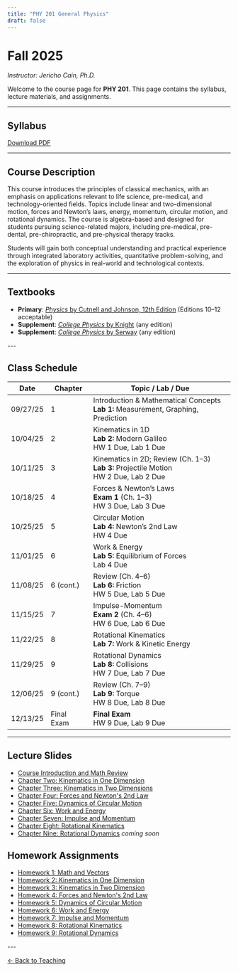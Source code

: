 ```yaml
---
title: "PHY 201 General Physics"
draft: false
---
```


# Fall 2025

*Instructor: Jericho Cain, Ph.D.*

Welcome to the course page for **PHY 201**. This page contains the syllabus, lecture materials, and assignments.

---

## Syllabus

[Download PDF](/files/syllabi/PHY_201_40113_Cain_J.pdf)


---

## Course Description
This course introduces the principles of classical mechanics, with an emphasis on applications relevant to life science, pre-medical, and technology-oriented fields. Topics include linear and two-dimensional motion, forces and Newton’s laws, energy, momentum, circular motion, and rotational dynamics. The course is algebra-based and designed for students pursuing science-related majors, including pre-medical, pre-dental, pre-chiropractic, and pre-physical therapy tracks.

Students will gain both conceptual understanding and practical experience through integrated laboratory activities, quantitative problem-solving, and the exploration of physics in real-world and technological contexts.

---

<div class ="teaching">

## Textbooks
- **Primary**: [*Physics* by Cutnell and Johnson, 12th Edition](https://www.wileyplus.com/physics/cutnell-physics-12e-eprof21349/) (Editions 10–12 acceptable)  
- **Supplement**: [*College Physics* by Knight](https://www.pearson.com/en-us/subject-catalog/p/college-physics-a-strategic-approach/P200000007003/9780137561520) (any edition)
- **Supplement**: [*College Physics* by Serway](https://www.cengage.com/c/student/9780357976425/?filterBy=Student) (any edition)

</div>
---

## Class Schedule

<div class="schedule">

| Date       | Chapter | Topic / Lab / Due |
|------------|---------|-------------------|
| 09/27/25   | 1 | Introduction & Mathematical Concepts <br> **Lab 1:** Measurement, Graphing, Prediction |
| 10/04/25   | 2 | Kinematics in 1D <br> **Lab 2:** Modern Galileo <br> HW 1 Due, Lab 1 Due |
| 10/11/25   | 3 | Kinematics in 2D; Review (Ch. 1–3) <br> **Lab 3:** Projectile Motion <br> HW 2 Due, Lab 2 Due |
| 10/18/25   | 4 | Forces & Newton’s Laws <br> **Exam 1** (Ch. 1–3) <br> HW 3 Due, Lab 3 Due |
| 10/25/25   | 5 | Circular Motion <br> **Lab 4:** Newton’s 2nd Law <br> HW 4 Due |
| 11/01/25   | 6 | Work & Energy <br> **Lab 5:** Equilibrium of Forces <br> Lab 4 Due |
| 11/08/25   | 6 (cont.) | Review (Ch. 4–6) <br> **Lab 6:** Friction <br> HW 5 Due, Lab 5 Due |
| 11/15/25   | 7 | Impulse-Momentum <br> **Exam 2** (Ch. 4–6) <br> HW 6 Due, Lab 6 Due |
| 11/22/25   | 8 | Rotational Kinematics <br> **Lab 7:** Work & Kinetic Energy |
| 11/29/25   | 9 | Rotational Dynamics <br> **Lab 8:** Collisions <br> HW 7 Due, Lab 7 Due |
| 12/06/25   | 9 (cont.) | Review (Ch. 7–9) <br> **Lab 9:** Torque <br> HW 8 Due, Lab 8 Due |
| 12/13/25   | Final Exam | **Final Exam** <br> HW 9 Due, Lab 9 Due |

</div>

---
<div class="teaching">

## Lecture Slides

- [Course Introduction and Math Review](/files/lecture_slides/physics_201/lecture_1.pdf)
- [Chapter Two: Kinematics in One Dimension](/files/lecture_slides/physics_201/lecture_2.pdf)
- [Chapter Three: Kinematics in Two Dimensions](/files/lecture_slides/physics_201/lecture_3.pdf)
- [Chapter Four: Forces and Newton's 2nd Law](/files/lecture_slides/physics_201/lecture_4.pdf)
- [Chapter Five: Dynamics of Circular Motion](/files/lecture_slides/physics_201/lecture_5.pdf)
- [Chapter Six: Work and Energy](/files/lecture_slides/physics_201/lecture_6.pdf)
- [Chapter Seven: Impulse and Momentum](/files/lecture_slides/physics_201/lecture_7.pdf)
- [Chapter Eight: Rotational Kinematics](/files/lecture_slides/physics_201/lecture_8.pdf)
- [Chapter Nine: Rotational Dynamics](/files/lecture_slides/physics_201/lecture_9.pdf) *coming soon*

</div>

<div class="teaching">

## Homework Assignments

- [Homework 1: Math and Vectors](/files/hw/physics_201/hw1.pdf)
- [Homework 2: Kinematics in One Dimension](/files/hw/physics_201/hw2.pdf)  
- [Homework 3: Kinematics in Two Dimension](/files/hw/physics_201/hw3.pdf)
- [Homework 4: Forces and Newton's 2nd Law](/files/hw/physics_201/hw4.pdf)
- [Homework 5: Dynamics of Circular Motion](/files/hw/physics_201/hw5.pdf)
- [Homework 6: Work and Energy](/files/hw/physics_201/hw6.pdf)
- [Homework 7: Impulse and Momentum](/files/hw/physics_201/hw7.pdf)
- [Homework 8: Rotational Kinematics](/files/hw/physics_201/hw8.pdf)
- [Homework 9: Rotational Dynamics](/files/hw/physics_201/hw9.pdf)

</div>
---

[← Back to Teaching](/teaching/)

